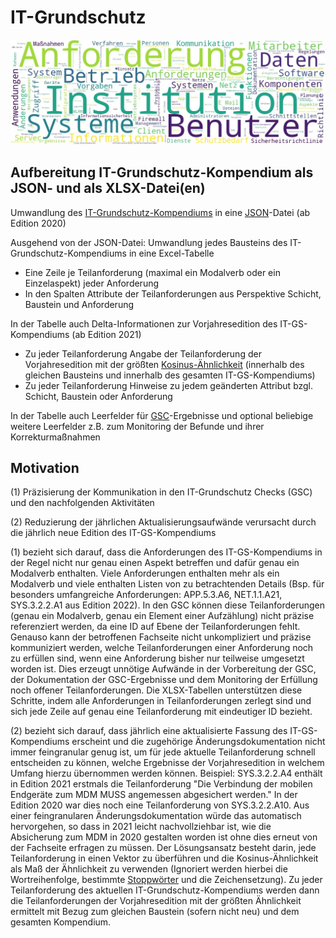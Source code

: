 # IT-Grundschutz

![IT-GS Wortwolke](./IT-GS-Wortwolke.jpg)

## Aufbereitung IT-Grundschutz-Kompendium als JSON- und als XLSX-Datei(en)

Umwandlung des [IT-Grundschutz-Kompendiums](https://www.bsi.bund.de/DE/Themen/Unternehmen-und-Organisationen/Standards-und-Zertifizierung/IT-Grundschutz/IT-Grundschutz-Kompendium/it-grundschutz-kompendium_node.html) in eine [JSON](https://de.wikipedia.org/wiki/JavaScript_Object_Notation)-Datei (ab Edition 2020)

Ausgehend von der JSON-Datei:
Umwandlung jedes Bausteins des IT-Grundschutz-Kompendiums in eine Excel-Tabelle
- Eine Zeile je Teilanforderung (maximal ein Modalverb oder ein Einzelaspekt) jeder Anforderung
- In den Spalten Attribute der Teilanforderungen aus Perspektive Schicht, Baustein und Anforderung

In der Tabelle auch Delta-Informationen zur Vorjahresedition des IT-GS-Kompendiums (ab Edition 2021)
- Zu jeder Teilanforderung Angabe der Teilanforderung der Vorjahresedition mit der größten [Kosinus-Ähnlichkeit](https://de.wikipedia.org/wiki/Kosinus-%C3%84hnlichkeit) (innerhalb des gleichen Bausteins und innerhalb des gesamten IT-GS-Kompendiums)
- Zu jeder Teilanforderung Hinweise zu jedem geänderten Attribut bzgl. Schicht, Baustein oder Anforderung 

In der Tabelle auch Leerfelder für [GSC](https://www.bsi.bund.de/DE/Themen/Unternehmen-und-Organisationen/Standards-und-Zertifizierung/IT-Grundschutz/Zertifizierte-Informationssicherheit/IT-Grundschutzschulung/Online-Kurs-IT-Grundschutz/Lektion_6_IT-Grundschutz-Check/Lektion_6_node.html;jsessionid=6C7A24BA0A68383A2C55DB433D49B4A3.internet082)-Ergebnisse und optional beliebige weitere Leerfelder z.B. zum Monitoring der Befunde und ihrer Korrekturmaßnahmen

## Motivation

(1) Präzisierung der Kommunikation in den IT-Grundschutz Checks (GSC) und den nachfolgenden Aktivitäten

(2) Reduzierung der jährlichen Aktualisierungsaufwände verursacht durch die jährlich neue Edition des IT-GS-Kompendiums

(1) bezieht sich darauf, dass die Anforderungen des IT-GS-Kompendiums in der Regel nicht nur genau einen Aspekt betreffen und dafür genau ein Modalverb enthalten. Viele Anforderungen enthalten mehr als ein Modalverb und viele enthalten Listen von zu betrachtenden Details (Bsp. für besonders umfangreiche Anforderungen: APP.5.3.A6, NET.1.1.A21, SYS.3.2.2.A1 aus Edition 2022). In den GSC können diese Teilanforderungen (genau ein Modalverb, genau ein Element einer Aufzählung) nicht präzise referenziert werden, da eine ID auf Ebene der Teilanforderungen fehlt. Genauso kann der betroffenen Fachseite nicht unkompliziert und präzise kommuniziert werden, welche Teilanforderungen einer Anforderung noch zu erfüllen sind, wenn eine Anforderung bisher nur teilweise umgesetzt worden ist. Dies erzeugt unnötige Aufwände in der Vorbereitung der GSC, der Dokumentation der GSC-Ergebnisse und dem Monitoring der Erfüllung noch offener Teilanforderungen. Die XLSX-Tabellen unterstützen diese Schritte, indem alle Anforderungen in Teilanforderungen zerlegt sind und sich jede Zeile auf genau eine Teilanforderung mit eindeutiger ID bezieht.

(2) bezieht sich darauf, dass jährlich eine aktualisierte Fassung des IT-GS-Kompendiums erscheint und die zugehörige Änderungsdokumentation nicht immer feingranular genug ist, um für jede aktuelle Teilanforderung schnell entscheiden zu können, welche Ergebnisse der Vorjahresedition in welchem Umfang hierzu übernommen werden können.
Beispiel: SYS.3.2.2.A4 enthält in Edition 2021 erstmals die Teilanforderung "Die Verbindung der mobilen Endgeräte zum MDM MUSS angemessen abgesichert werden." In der Edition 2020 war dies noch eine Teilanforderung von SYS.3.2.2.A10. Aus einer feingranularen Änderungsdokumentation würde das automatisch hervorgehen, so dass in 2021 leicht nachvollziehbar ist, wie die Absicherung zum MDM in 2020 gestalten worden ist ohne dies erneut von der Fachseite erfragen zu müssen.
Der Lösungsansatz besteht darin, jede Teilanforderung in einen Vektor zu überführen und die Kosinus-Ähnlichkeit als Maß der Ähnlichkeit zu verwenden (Ignoriert werden hierbei die Wortreihenfolge, bestimmte [Stoppwörter](https://de.wikipedia.org/wiki/Stoppwort) und die Zeichensetzung). Zu jeder Teilanforderung des aktuellen IT-Grundschutz-Kompendiums werden dann die Teilanforderungen der Vorjahresedition mit der größten Ähnlichkeit ermittelt mit Bezug zum gleichen Baustein (sofern nicht neu) und dem gesamten Kompendium. 

